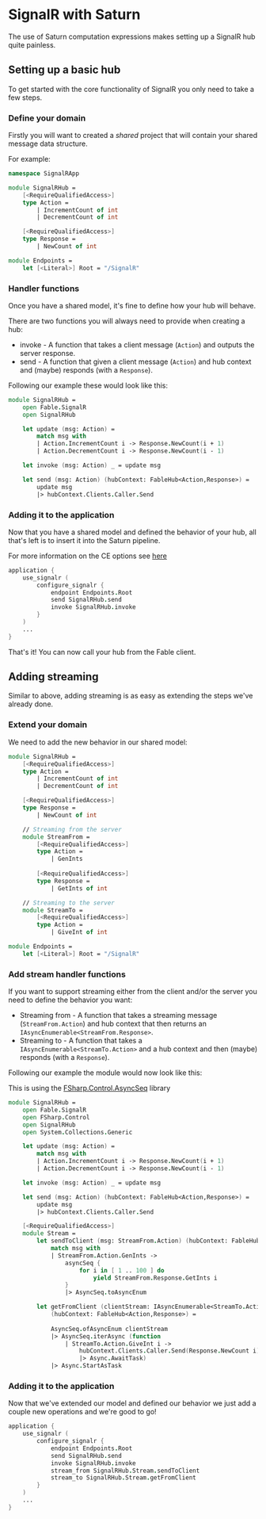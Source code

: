 # SignalR with Saturn

The use of Saturn computation expressions makes
setting up a SignalR hub quite painless.

## Setting up a basic hub

To get started with the core functionality of SignalR
you only need to take a few steps.

### Define your domain

Firstly you will want to created a *shared* project that will
contain your shared message data structure.

For example:

```fsharp
namespace SignalRApp

module SignalRHub =
    [<RequireQualifiedAccess>]
    type Action =
        | IncrementCount of int
        | DecrementCount of int

    [<RequireQualifiedAccess>]
    type Response =
        | NewCount of int

module Endpoints =   
    let [<Literal>] Root = "/SignalR"
```

### Handler functions

Once you have a shared model, it's fine to define how your
hub will behave.

There are two functions you will always need to provide when
creating a hub:
* invoke - A function that takes a client message (`Action`) and outputs the server response.
* send - A function that given a client message (`Action`) and hub context and (maybe) responds 
(with a `Response`).

Following our example these would look like this:

```fsharp
module SignalRHub =
    open Fable.SignalR
    open SignalRHub

    let update (msg: Action) =
        match msg with
        | Action.IncrementCount i -> Response.NewCount(i + 1)
        | Action.DecrementCount i -> Response.NewCount(i - 1)

    let invoke (msg: Action) _ = update msg

    let send (msg: Action) (hubContext: FableHub<Action,Response>) =
        update msg
        |> hubContext.Clients.Caller.Send
```

### Adding it to the application

Now that you have a shared model and defined the behavior of your hub, all
that's left is to insert it into the Saturn pipeline.

<Note type="tip">For more information on the CE options see [here](api#configure_signalr)</Note>

```fsharp
application {
    use_signalr (
        configure_signalr {
            endpoint Endpoints.Root
            send SignalRHub.send
            invoke SignalRHub.invoke
        }
    )
    ...
}
```

That's it! You can now call your hub from the Fable client.

## Adding streaming

Similar to above, adding streaming is as easy as extending the steps we've
already done.

### Extend your domain

We need to add the new behavior in our shared model:

```fsharp
module SignalRHub =
    [<RequireQualifiedAccess>]
    type Action =
        | IncrementCount of int
        | DecrementCount of int

    [<RequireQualifiedAccess>]
    type Response =
        | NewCount of int

    // Streaming from the server
    module StreamFrom =
        [<RequireQualifiedAccess>]
        type Action =
            | GenInts
        
        [<RequireQualifiedAccess>]
        type Response =
            | GetInts of int

    // Streaming to the server
    module StreamTo =
        [<RequireQualifiedAccess>]
        type Action =
            | GiveInt of int

module Endpoints =   
    let [<Literal>] Root = "/SignalR"
```

### Add stream handler functions

If you want to support streaming either from the client and/or the
server you need to define the behavior you want:
* Streaming from - A function that takes a streaming message (`StreamFrom.Action`) 
and hub context that then returns an `IAsyncEnumerable<StreamFrom.Response>`.
* Streaming to - A function that takes a `IAsyncEnumerable<StreamTo.Action>` and a hub context
and then (maybe) responds (with a `Response`).

Following our example the module would now look like this:

<Note type="tip">This is using the [FSharp.Control.AsyncSeq](https://github.com/fsprojects/FSharp.Control.AsyncSeq) library</Note>

```fsharp
module SignalRHub =
    open Fable.SignalR
    open FSharp.Control
    open SignalRHub
    open System.Collections.Generic

    let update (msg: Action) =
        match msg with
        | Action.IncrementCount i -> Response.NewCount(i + 1)
        | Action.DecrementCount i -> Response.NewCount(i - 1)

    let invoke (msg: Action) _ = update msg

    let send (msg: Action) (hubContext: FableHub<Action,Response>) =
        update msg
        |> hubContext.Clients.Caller.Send

    [<RequireQualifiedAccess>]
    module Stream =
        let sendToClient (msg: StreamFrom.Action) (hubContext: FableHub<Action,Response>) =
            match msg with
            | StreamFrom.Action.GenInts ->
                asyncSeq {
                    for i in [ 1 .. 100 ] do
                        yield StreamFrom.Response.GetInts i
                }
                |> AsyncSeq.toAsyncEnum

        let getFromClient (clientStream: IAsyncEnumerable<StreamTo.Action>) 
            (hubContext: FableHub<Action,Response>) =
            
            AsyncSeq.ofAsyncEnum clientStream
            |> AsyncSeq.iterAsync (function 
                | StreamTo.Action.GiveInt i -> 
                    hubContext.Clients.Caller.Send(Response.NewCount i) 
                    |> Async.AwaitTask)
            |> Async.StartAsTask
```

### Adding it to the application

Now that we've extended our model and defined our behavior we just
add a couple new operations and we're good to go!

```fsharp
application {
    use_signalr (
        configure_signalr {
            endpoint Endpoints.Root
            send SignalRHub.send
            invoke SignalRHub.invoke
            stream_from SignalRHub.Stream.sendToClient
            stream_to SignalRHub.Stream.getFromClient
        }
    )
    ...
}
```
